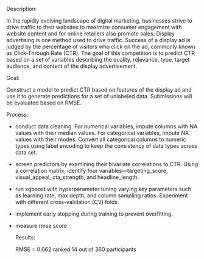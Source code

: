 Description:

In the rapidly evolving landscape of digital marketing, businesses strive to drive traffic to their websites to maximize consumer engagement with website content and for online retailers also promote sales. Display advertising is one method used to drive traffic. Success of a display ad is judged by the percentage of visitors who click on the ad, commonly known as Click-Through Rate (CTR). The goal of this competition is to predict CTR based on a set of variables describing the quality, relevance, type, target audience, and content of the display advertisement.

Goal:

Construct a model to predict CTR based on features of the display ad and use it to generate predictions for a set of unlabeled data.
Submissions will be evaluated based on RMSE. 

Process:

- conduct data cleaning. For numerical variables, impute columns with NA values with their median values. For categorical variables, impute NA values with their modes. Convert all categorical columns to numeric types using label encoding to keep the consistency of data types across data set.
- screen predictors by examining their bivariate correlations to CTR. Using a correlation matrix, identify four variables—targeting_score, visual_appeal, cta_strength, and headline_length.
- run xgboost with hyperparameter tuning varying key parameters such as learning rate, max depth, and column sampling ratios. Experiment with different cross-validation (CV) folds.
- implement early stopping during training to prevent overfitting.
- measure rmse score

  Results:

  RMSE = 0.062
  ranked 14 out of 360 participants



